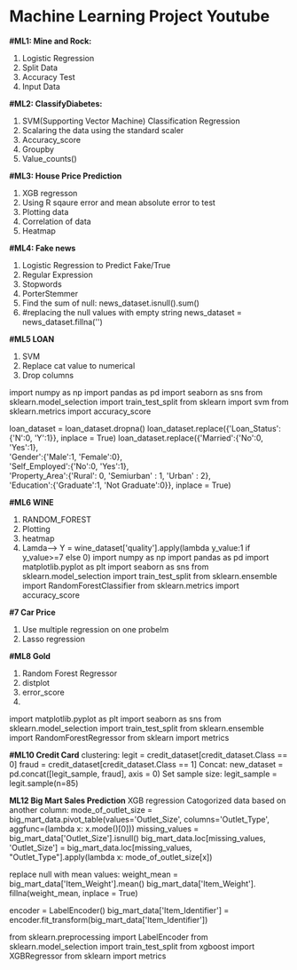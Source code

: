 # Machine Learning Project Youtube
**#ML1: Mine and Rock:**
1. Logistic Regression
2. Split Data
3. Accuracy Test
4. Input Data

**#ML2: ClassifyDiabetes:**
1. SVM(Supporting Vector Machine) Classification Regression
2. Scalaring the data using the standard scaler
3. Accuracy_score
4. Groupby
5. Value_counts()

**#ML3: House Price Prediction** 
1. XGB regresson
2. Using R sqaure error and mean absolute error to test
3. Plotting data
4. Correlation of data
5. Heatmap

**#ML4: Fake news**
1. Logistic Regression to Predict Fake/True
2. Regular Expression
3. Stopwords
4. PorterStemmer
5. Find the sum of null: news_dataset.isnull().sum()
6. #replacing the null values with empty string news_dataset = news_dataset.fillna('')

**#ML5 LOAN**
1. SVM
2. Replace cat value to numerical
3. Drop columns

import numpy as np
import pandas as pd
import seaborn as sns
from sklearn.model_selection import train_test_split 
from sklearn import svm
from sklearn.metrics import accuracy_score

loan_dataset = loan_dataset.dropna()
loan_dataset.replace({'Loan_Status':{'N':0, 'Y':1}}, inplace = True)
loan_dataset.replace({'Married':{'No':0, 'Yes':1},\
                     'Gender':{'Male':1, 'Female':0},\
                     'Self_Employed':{'No':0, 'Yes':1},\
                     'Property_Area':{'Rural': 0, 'Semiurban' : 1, 'Urban' : 2},\
                     'Education':{'Graduate':1, 'Not Graduate':0}},
                     inplace = True)

**#ML6 WINE**
1. RANDOM_FOREST
2. Plotting
3. heatmap
4. Lamda--> Y = wine_dataset['quality'].apply(lambda y_value:1 if y_value>=7 else 0)
import numpy as np
import pandas as pd
import matplotlib.pyplot as plt
import seaborn as sns
from sklearn.model_selection import train_test_split
from sklearn.ensemble import RandomForestClassifier
from sklearn.metrics import accuracy_score

**#7 Car Price**
1. Use multiple regression on one probelm
2. Lasso regression

**#ML8 Gold**
1. Random Forest Regressor
2. distplot
3. error_score
4. 
import matplotlib.pyplot as plt
import seaborn as sns
from sklearn.model_selection import train_test_split
from sklearn.ensemble import RandomForestRegressor
from sklearn import metrics

**#ML10 Credit Card**
clustering:
legit = credit_dataset[credit_dataset.Class == 0]
fraud = credit_dataset[credit_dataset.Class == 1]
Concat:
new_dataset = pd.concat([legit_sample, fraud], axis = 0)
Set sample size:
legit_sample = legit.sample(n=85)

**ML12 Big Mart Sales Prediction**
XGB regression
Catogorized data based on another column:
  mode_of_outlet_size = big_mart_data.pivot_table(values='Outlet_Size', columns='Outlet_Type', aggfunc=(lambda x: x.mode()[0]))
  missing_values = big_mart_data['Outlet_Size'].isnull()
  big_mart_data.loc[missing_values, 'Outlet_Size'] = big_mart_data.loc[missing_values, "Outlet_Type"].apply(lambda x: mode_of_outlet_size[x])

replace null with mean values:
  weight_mean = big_mart_data['Item_Weight'].mean()
  big_mart_data['Item_Weight']. fillna(weight_mean, inplace = True)

encoder = LabelEncoder()
big_mart_data['Item_Identifier'] = encoder.fit_transform(big_mart_data['Item_Identifier'])

from sklearn.preprocessing import LabelEncoder
from sklearn.model_selection import train_test_split
from xgboost import XGBRegressor
from sklearn import metrics


